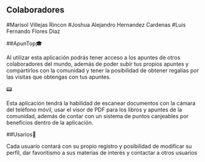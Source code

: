 ## Colaboradores

#Marisol Villejas Rincon
#Joshua Alejandro Hernandez Cardenas
#Luis Fernando Flores Diaz

##ApunTop:mortar_board:

Al utilizar esta aplicación podrás tener acceso a los apuntes de
otros colaboradores del mundo, además de poder subir tus propios
apuntes y compartirlos con la comunidad y tener la posibilidad de
obtener regalías por las visitas que obtengas con tus apuntes.

:pager:

Esta aplicación tendrá la habilidad de escanear documentos con la
cámara del teléfono móvil, usar el visor de PDF para los libros y
apuntes de la comunidad, además de contar con un sistema de
puntos canjeables por beneficios dentro de la aplicación.

##Usarios:iphone:

Cada usuario contará con su propio registro y posibilidad de
modificar su perfil, dar favoritismo a sus materias de interés y
contactar a otros usuarios
